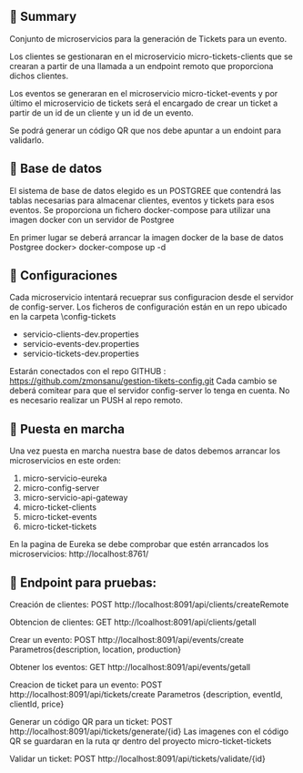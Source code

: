 ## 📜 Summary
Conjunto de microservicios para la generación de Tickets para un evento.

Los clientes se gestionaran en el microservicio micro-tickets-clients que se crearan a partir de una llamada a un endpoint
remoto que proporciona dichos clientes.

Los eventos se generaran en el microservicio micro-ticket-events y por último
el microservicio de tickets será el encargado de crear un ticket a partir 
de un id de un cliente y un id de un evento.

Se podrá generar un código QR que nos debe apuntar a un endoint para validarlo.

## 📜 Base de datos
El sistema de base de datos elegido es un POSTGREE que contendrá las tablas necesarias
para almacenar clientes, eventos y tickets para esos eventos.
Se proporciona un fichero docker-compose para utilizar una imagen docker con un servidor de Postgree

En primer lugar se deberá arrancar la imagen docker de la base de datos Postgree
docker> docker-compose up -d

## 📜 Configuraciones
Cada microservicio intentará recueprar sus configuracion desde el servidor de config-server. Los ficheros de configuración están en un repo ubicado en la carpeta
\config-tickets
- servicio-clients-dev.properties
- servicio-events-dev.properties
- servicio-tickets-dev.properties

Estarán conectados con el repo GITHUB :
https://github.com/zmonsanu/gestion-tikets-config.git
Cada cambio se deberá comitear para que el servidor config-server lo tenga en cuenta.
No es necesario realizar un PUSH al repo remoto.

## 📜 Puesta en marcha
Una vez puesta en marcha nuestra base de datos debemos arrancar los microservicios en este orden:
1) micro-servicio-eureka
2) micro-config-server
3) micro-servicio-api-gateway
4) micro-ticket-clients
5) micro-ticket-events
6) micro-ticket-tickets

En la pagina de Eureka se debe comprobar que estén arrancados los microservicios:
   http://localhost:8761/

## 📜 Endpoint para pruebas:
Creación de clientes:
POST http://localhost:8091/api/clients/createRemote

Obtencion de clientes:
GET http://lcoalhost:8091/api/clients/getall

Crear un evento:
POST http://localhost:8091/api/events/create
Parametros{description, location, production}

Obtener los eventos:
GET  http://localhost:8091/api/events/getall

Creacion de ticket para un evento:
POST  http://localhost:8091/api/tickets/create
Parametros {description, eventId, clientId, price}

Generar un código QR para un ticket:
POST  http://localhost:8091/api/tickets/generate/{id}
Las imagenes con el código QR se guardaran en la ruta qr dentro del proyecto micro-ticket-tickets

Validar un ticket:
POST  http://localhost:8091/api/tickets/validate/{id}